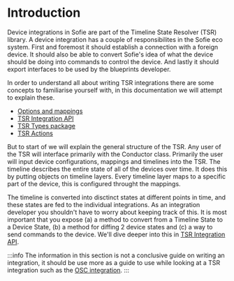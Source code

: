 # Introduction

Device integrations in Sofie are part of the Timeline State Resolver (TSR) library. A device integration has a couple of responsibilites in the Sofie eco system. First and foremost it should establish a connection with a foreign device. It should also be able to convert Sofie's idea of what the device should be doing into commands to control the device. And lastly it should export interfaces to be used by the blueprints developer.

In order to understand all about writing TSR integrations there are some concepts to familiarise yourself with, in this documentation we will attempt to explain these.

- [Options and mappings](./options-and-mappings.html)
- [TSR Integration API](./tsr-api.html)
- [TSR Types package](./tsr-types.html)
- [TSR Actions](./tsr-actions.html)

But to start of we will explain the general structure of the TSR. Any user of the TSR will interface primarily with the Conductor class. Primarily the user will input device configurations, mappings and timelines into the TSR. The timeline describes the entire state of all of the devices over time. It does this by putting objects on timeline layers. Every timeline layer maps to a specific part of the device, this is configured throught the mappings.

The timeline is converted into disctinct states at different points in time, and these states are fed to the individual integrations. As an integration developer you shouldn't have to worry about keeping track of this. It is most important that you expose \(a\) a method to convert from a Timeline State to a Device State, \(b\) a method for diffing 2 device states and (c) a way to send commands to the device. We'll dive deeper into this in [TSR Integration API](./tsr-api.html).

:::info
The information in this section is not a conclusive guide on writing an integration, it should be use more as a guide to use while looking at a TSR integration such as the [OSC integration](https://github.com/Sofie-Automation/sofie-timeline-state-resolver/tree/master/packages/timeline-state-resolver/src/integrations/osc).
:::
